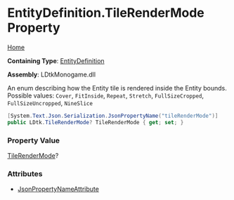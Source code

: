 # EntityDefinition\.TileRenderMode Property

[Home](../../../README.md)

**Containing Type**: [EntityDefinition](../README.md)

**Assembly**: LDtkMonogame\.dll

  
 An enum describing how the Entity tile is rendered inside the Entity bounds\. Possible values: `Cover`, `FitInside`, `Repeat`, `Stretch`, `FullSizeCropped`, `FullSizeUncropped`, `NineSlice` 

```csharp
[System.Text.Json.Serialization.JsonPropertyName("tileRenderMode")]
public LDtk.TileRenderMode? TileRenderMode { get; set; }
```

### Property Value

[TileRenderMode](../../TileRenderMode/README.md)?

### Attributes

* [JsonPropertyNameAttribute](https://docs.microsoft.com/en-us/dotnet/api/system.text.json.serialization.jsonpropertynameattribute)


